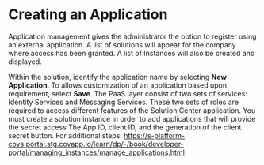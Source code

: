 # Creating an Application
Application management gives the administrator the option to register using an external application. A list of solutions will appear for the company where access has been granted. A list of Instances will also be created and displayed. 

Within the solution, identify the application name by selecting **New Application**. To allows customization of an application based upon requirement, select **Save**. The PaaS layer consist of two sets of services: Identity Services and Messaging Services. These two sets of roles are required to access different features of the Solution Center application. You must create a solution instance in order to add applications that will provide the secret access The App ID, client ID, and the generation of the client secret button. For additional steps: https://s-platform-covs.portal.stg.covapp.io/learn/dp/-/book/developer-portal/managing_instances/manage_applications.html
